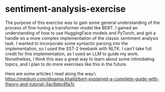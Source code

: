 # sentiment-analysis-exercise
The purpose of this exercise was to gain some general understanding of the process of fine-tuning a transformer model like BERT. I gained an understanding of how to use HuggingFace models and PyTorch, and got a handle on a more complex implementation of the classic sentiment analysis task. I wanted to incorporate some syntactic parsing into the implementation, so I used the SST-2 treebank with NLTK. I can't take full credit for this implementation, as I used an LLM to guide my work. Nonetheless, I think this was a great way to learn about some intimidating topics, and I plan to do more exercises like this in the future.

Here are some articles I read along the way:\\
https://medium.com/@samia.khalid/bert-explained-a-complete-guide-with-theory-and-tutorial-3ac9ebc8fa7c
